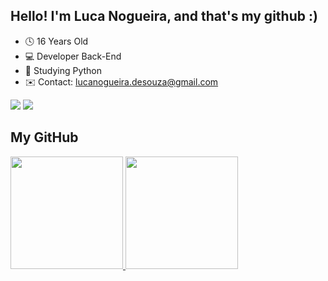 ## Hello! I'm Luca Nogueira, and that's my github :)

- 🕓 16 Years Old 
- 💻 Developer Back-End
- 🐍 Studying Python
- ✉️ Contact: lucanogueira.desouza@gmail.com

<div> 
  <a href = "mailto:lucanogueira.desouza@gmail.com"><img src="https://img.shields.io/badge/-Gmail-%23333?style=for-the-badge&logo=gmail&logoColor=white" target="_blank"></a>
  <a href="https://www.linkedin.com/in/luca-nogueira-de-souza-26768135a/" target="_blank"><img src="https://img.shields.io/badge/-LinkedIn-%230077B5?style=for-the-badge&logo=linkedin&logoColor=white" target="_blank"></a> 
  
</div>

## **My GitHub**

<div>
<a href="https://github.com/lhnl007hm">
<img height="180em" src="https://github-readme-stats.vercel.app/api/top-langs/?username=lhnl007hm&layout=compact&langs_count=7&theme=midnight-purple"/>
<img height="180em" src="https://github-readme-stats.vercel.app/api?username=lhnl007hm&show_icons=true&theme=midnight-purple"/>
</div>
